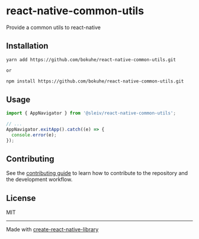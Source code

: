 # react-native-common-utils

Provide a common utils to react-native

## Installation

<!--
```sh
yarn add @sleiv/react-native-common-utils
```
-->
```sh
yarn add https://github.com/bokuhe/react-native-common-utils.git

or

npm install https://github.com/bokuhe/react-native-common-utils.git
```

## Usage

```js
import { AppNavigator } from '@sleiv/react-native-common-utils';

// ...
AppNavigator.exitApp().catch((e) => {
  console.error(e);
});
```

## Contributing

See the [contributing guide](CONTRIBUTING.md) to learn how to contribute to the repository and the development workflow.

## License

MIT

---

Made with [create-react-native-library](https://github.com/callstack/react-native-builder-bob)
